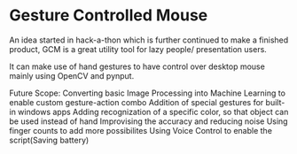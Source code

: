 # Gesture Controlled Mouse

  An idea started in hack-a-thon which is further continued to make a finished product, GCM is a great utility tool for lazy people/ presentation users.
  
  
  It can make use of hand gestures to have control over desktop mouse mainly using OpenCV and pynput.
  
  Future Scope:
    Converting basic Image Processing into Machine Learning to enable custom gesture-action combo
    Addition of special gestures for built-in windows apps
    Adding recognization of a specific color, so that object can be used instead of hand
    Improvising the accuracy and reducing noise
    Using finger counts to add more possibilites
    Using Voice Control to enable the script(Saving battery)
